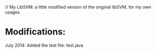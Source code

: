 // My LibSVM: a little modified version of the original libSVM, for my own usages.


Modifications: 
=======================
July 2014: Added the test file: test.java
